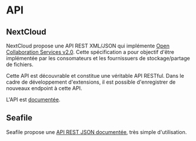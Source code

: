 API
===

NextCloud
---------

NextCloud propose une API REST XML/JSON qui implémente [Open Collaboration Services v2.0](https://lukasreschke.github.io/OpenCloudMeshSpecification/).
Cette spécification a pour objectif d'être implémentée par les consomateurs et les fournissuers de stockage/partage de 
fichiers.

Cette API est découvrable et constitue une véritable API RESTful. Dans le cadre de développement d'extensions, il est
possible d'enregistrer de nouveaux endpoint à cette API.

L'API est [documentée](https://docs.nextcloud.com/server/15/developer_manual/client_apis/index.html).

Seafile
-------

Seafile propose une [API REST JSON documentée](https://manual.Seafile.com/develop/web_api_v2.1.html), très simple 
d'utilisation.